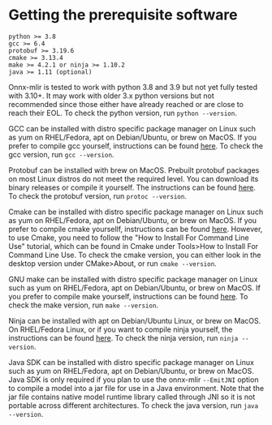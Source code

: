 <!--- SPDX-License-Identifier: Apache-2.0 -->

# Getting the prerequisite software

<!-- Keep list below in sync with README.md. -->
```
python >= 3.8
gcc >= 6.4
protobuf >= 3.19.6
cmake >= 3.13.4
make >= 4.2.1 or ninja >= 1.10.2
java >= 1.11 (optional)
```
Onnx-mlir is tested to work with python 3.8 and 3.9 but not yet fully tested with 3.10+. It may work with older 3.x python versions but not recommended since those either have already reached or are close to reach their EOL. To check the python version, run `python --version`.

GCC can be installed with distro specific package manager on Linux such as yum on RHEL/Fedora, apt on Debian/Ubuntu, or brew on MacOS. If you prefer to compile gcc yourself, instructions can be found [here](https://gcc.gnu.org/install/). To check the gcc version, run `gcc --version`.

Protobuf can be installed with brew on MacOS. Prebuilt protobuf packages on most Linux distros do not meet the required level. You can download its binary releases or compile it yourself. The instructions can be found [here](https://github.com/protocolbuffers/protobuf). To check the protobuf version, run `protoc --version`.

Cmake can be installed with distro specific package manager on Linux such as yum on RHEL/Fedora, apt on Debian/Ubuntu, or brew on MacOS. If you prefer to compile cmake yoursellf, instructions can be found [here](https://cmake.org/install/). However, to use Cmake, you need to follow the "How to Install For Command Line Use" tutorial, which can be found in Cmake under Tools>How to Install For Command Line Use. To check the cmake version, you can either look in the desktop version under CMake>About, or run `cmake --version`.

GNU make can be installed with distro specific package manager on Linux such as yum on RHEL/Fedora, apt on Debian/Ubuntu, or brew on MacOS. If you prefer to compile make yourself, instructions can be found [here](http://git.savannah.gnu.org/cgit/make.git/tree/README.git). To check the make version, run `make --version`.

Ninja can be installed with apt on Debian/Ubuntu Linux, or brew on MacOS. On RHEL/Fedora Linux, or if you want to compile ninja yourself, the instructions can be found [here](https://ninja-build.org/). To check the ninja version, run `ninja --version`.

Java SDK can be installed with distro specific package manager on Linux such as yum on RHEL/Fedora, apt on Debian/Ubuntu, or brew on MacOS. Java SDK is only required if you plan to use the onnx-mlir `--EmitJNI` option to compile a model into a jar file for use in a Java environment. Note that the jar file contains native model runtime library called through JNI so it is not portable across different architectures. To check the java version, run `java --version`.
